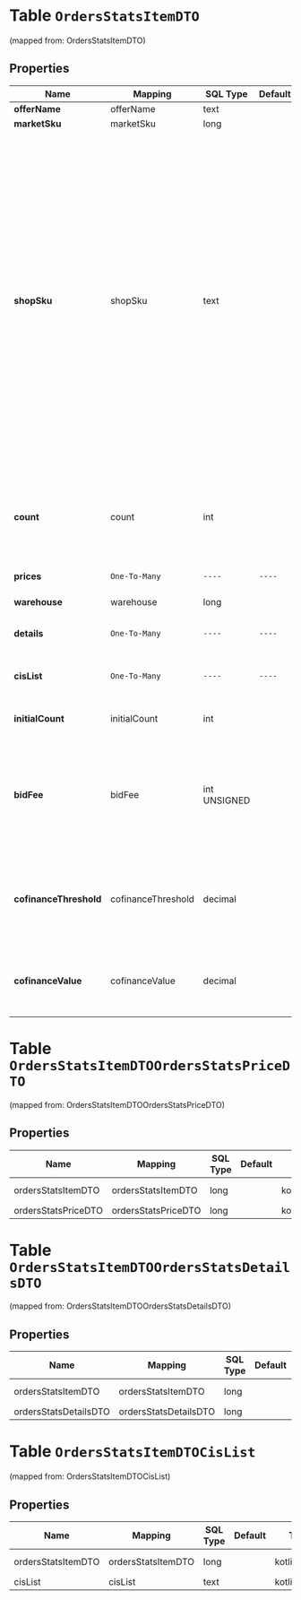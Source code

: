 
# Table `OrdersStatsItemDTO`
(mapped from: OrdersStatsItemDTO)

## Properties
Name | Mapping | SQL Type | Default | Type | Description | Notes
---- | ------- | -------- | ------- | ---- | ----------- | -----
**offerName** | offerName | text |  | **kotlin.String** | Название товара. |  [optional]
**marketSku** | marketSku | long |  | **kotlin.Long** | SKU на Маркете. |  [optional]
**shopSku** | shopSku | text |  | **kotlin.String** | Ваш SKU — идентификатор товара в вашей системе.  Разрешена любая последовательность длиной до 255 знаков.  Правила использования SKU:  * У каждого товара SKU должен быть свой.  * SKU товара нельзя менять — можно только удалить товар и добавить заново с новым SKU.  * Уже заданный SKU нельзя освободить и использовать заново для другого товара. Каждый товар должен получать новый идентификатор, до того никогда не использовавшийся в вашем каталоге.  [Что такое SKU и как его назначать](https://yandex.ru/support/marketplace/assortment/add/index.html#fields)  |  [optional]
**count** | count | int |  | **kotlin.Int** | Количество единиц товара с учетом удаленных единиц.  Если из заказа удалены все единицы товара, он попадет только в список &#x60;initialItems&#x60;.  |  [optional]
**prices** | `One-To-Many` | `----` | `----`  | [**kotlin.Array&lt;OrdersStatsPriceDTO&gt;**](OrdersStatsPriceDTO.md) | Цена или скидки на товар. |  [optional]
**warehouse** | warehouse | long |  | [**OrdersStatsWarehouseDTO**](OrdersStatsWarehouseDTO.md) |  |  [optional] [foreignkey]
**details** | `One-To-Many` | `----` | `----`  | [**kotlin.Array&lt;OrdersStatsDetailsDTO&gt;**](OrdersStatsDetailsDTO.md) | Информация об удалении товара из заказа. |  [optional]
**cisList** | `One-To-Many` | `----` | `----`  | **kotlin.Array&lt;kotlin.String&gt;** | Список кодов идентификации товара [в системе «Честный ЗНАК»](https://честныйзнак.рф/). |  [optional]
**initialCount** | initialCount | int |  | **kotlin.Int** | Первоначальное количество единиц товара. |  [optional]
**bidFee** | bidFee | int UNSIGNED |  | **kotlin.Int** | Списанная ставка ближайшего конкурента.  Указывается в процентах от стоимости товара и умножается на 100. Например, ставка 5% обозначается как 500.  |  [optional]
**cofinanceThreshold** | cofinanceThreshold | decimal |  | [**java.math.BigDecimal**](java.math.BigDecimal.md) | Порог для скидок с Маркетом на момент оформления заказа. [Что это такое?](https://yandex.ru/support/marketplace/marketing/smart-pricing.html#sponsored-discounts)  Указан в рублях. Точность — два знака после запятой.  |  [optional]
**cofinanceValue** | cofinanceValue | decimal |  | [**java.math.BigDecimal**](java.math.BigDecimal.md) | Скидка с Маркетом. [Что это такое?](https://yandex.ru/support/marketplace/marketing/smart-pricing.html#sponsored-discounts)  Указана в рублях. Точность — два знака после запятой.  |  [optional]






# **Table `OrdersStatsItemDTOOrdersStatsPriceDTO`**
(mapped from: OrdersStatsItemDTOOrdersStatsPriceDTO)

## Properties
Name | Mapping | SQL Type | Default | Type | Description | Notes
---- | ------- | -------- | ------- | ---- | ----------- | -----
ordersStatsItemDTO | ordersStatsItemDTO | long | | kotlin.Long | Primary Key | *one*
ordersStatsPriceDTO | ordersStatsPriceDTO | long | | kotlin.Long | Foreign Key | *many*




# **Table `OrdersStatsItemDTOOrdersStatsDetailsDTO`**
(mapped from: OrdersStatsItemDTOOrdersStatsDetailsDTO)

## Properties
Name | Mapping | SQL Type | Default | Type | Description | Notes
---- | ------- | -------- | ------- | ---- | ----------- | -----
ordersStatsItemDTO | ordersStatsItemDTO | long | | kotlin.Long | Primary Key | *one*
ordersStatsDetailsDTO | ordersStatsDetailsDTO | long | | kotlin.Long | Foreign Key | *many*



# **Table `OrdersStatsItemDTOCisList`**
(mapped from: OrdersStatsItemDTOCisList)

## Properties
Name | Mapping | SQL Type | Default | Type | Description | Notes
---- | ------- | -------- | ------- | ---- | ----------- | -----
ordersStatsItemDTO | ordersStatsItemDTO | long | | kotlin.Long | Primary Key | *one*
cisList | cisList | text | | kotlin.String | Foreign Key | *many*







